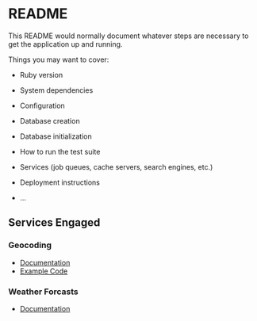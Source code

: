 # README

This README would normally document whatever steps are necessary to get the
application up and running.

Things you may want to cover:

* Ruby version

* System dependencies

* Configuration

* Database creation

* Database initialization

* How to run the test suite

* Services (job queues, cache servers, search engines, etc.)

* Deployment instructions

* ...

## Services Engaged

### Geocoding

- [Documentation](https://developers.google.com/maps/documentation/places/web-service/autocomplete)
- [Example Code](https://github.com/googlemaps/js-samples/blob/d0181aedb93364227da417c9d2765784d9333646/dist/samples/place-autocomplete-element/app/index.ts)

### Weather Forcasts

- [Documentation](https://www.weather.gov/documentation/services-web-api)

